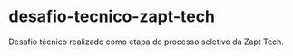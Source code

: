 # desafio-tecnico-zapt-tech
Desafio técnico realizado como etapa do processo seletivo da Zapt Tech.
